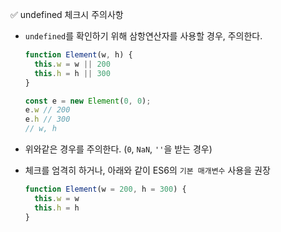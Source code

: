 ✅ undefined 체크시 주의사항

* `undefined`를 확인하기 위해 삼항연산자를 사용할 경우, 주의한다.
  ```javascript
  function Element(w, h) {
    this.w = w || 200
    this.h = h || 300
  }

  const e = new Element(0, 0);
  e.w // 200
  e.h // 300
  // w, h
  ```

* 위와같은 경우를 주의한다. (`0`, `NaN`, `''`을 받는 경우)
* 체크를 엄격히 하거나, 아래와 같이 ES6의 `기본 매개변수` 사용을 권장
  ```javascript
  function Element(w = 200, h = 300) {
    this.w = w
    this.h = h
  }
  ```